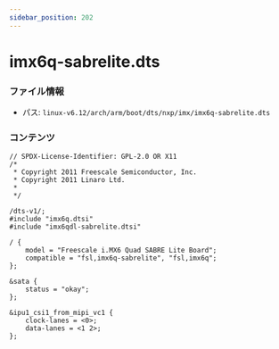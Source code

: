 ```yaml
---
sidebar_position: 202
---
```

# imx6q-sabrelite.dts

### ファイル情報

- パス: `linux-v6.12/arch/arm/boot/dts/nxp/imx/imx6q-sabrelite.dts`

### コンテンツ

```dts
// SPDX-License-Identifier: GPL-2.0 OR X11
/*
 * Copyright 2011 Freescale Semiconductor, Inc.
 * Copyright 2011 Linaro Ltd.
 *
 */

/dts-v1/;
#include "imx6q.dtsi"
#include "imx6qdl-sabrelite.dtsi"

/ {
	model = "Freescale i.MX6 Quad SABRE Lite Board";
	compatible = "fsl,imx6q-sabrelite", "fsl,imx6q";
};

&sata {
	status = "okay";
};

&ipu1_csi1_from_mipi_vc1 {
	clock-lanes = <0>;
	data-lanes = <1 2>;
};

```
